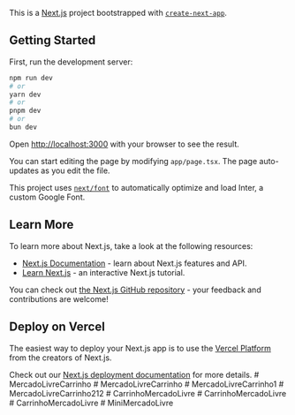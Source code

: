 This is a [Next.js](https://nextjs.org/) project bootstrapped with [`create-next-app`](https://github.com/vercel/next.js/tree/canary/packages/create-next-app).

## Getting Started

First, run the development server:

```bash
npm run dev
# or
yarn dev
# or
pnpm dev
# or
bun dev
```

Open [http://localhost:3000](http://localhost:3000) with your browser to see the result.

You can start editing the page by modifying `app/page.tsx`. The page auto-updates as you edit the file.

This project uses [`next/font`](https://nextjs.org/docs/basic-features/font-optimization) to automatically optimize and load Inter, a custom Google Font.

## Learn More

To learn more about Next.js, take a look at the following resources:

- [Next.js Documentation](https://nextjs.org/docs) - learn about Next.js features and API.
- [Learn Next.js](https://nextjs.org/learn) - an interactive Next.js tutorial.

You can check out [the Next.js GitHub repository](https://github.com/vercel/next.js/) - your feedback and contributions are welcome!

## Deploy on Vercel

The easiest way to deploy your Next.js app is to use the [Vercel Platform](https://vercel.com/new?utm_medium=default-template&filter=next.js&utm_source=create-next-app&utm_campaign=create-next-app-readme) from the creators of Next.js.

Check out our [Next.js deployment documentation](https://nextjs.org/docs/deployment) for more details.
#   M e r c a d o L i v r e C a r r i n h o  
 #   M e r c a d o L i v r e C a r r i n h o  
 #   M e r c a d o L i v r e C a r r i n h o 1  
 #   M e r c a d o L i v r e C a r r i n h o 2 1 2  
 #   C a r r i n h o M e r c a d o L i v r e  
 #   C a r r i n h o M e r c a d o L i v r e  
 #   C a r r i n h o M e r c a d o L i v r e  
 #   M i n i M e r c a d o L i v r e  
 